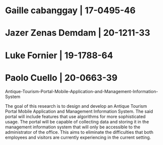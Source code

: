 # Gaille cabanggay | 17-0495-46

# Jazer Zenas Demdam | 20-1211-33

# Luke Fornier | 19-1788-64

# Paolo Cuello | 20-0663-39

Antique-Tourism-Portal-Mobile-Application-and-Management-Information-System

The goal of this research is to design and develop an Antique Tourism Portal Mobile Application and Management Information System. The said portal will include features that use algorithms for more sophisticated usage. The portal will be capable of collecting data and storing it in the management information system that will only be accessible to the administrator of the office. This aims to eliminate the difficulties that both employees and visitors are currently experiencing in the current setting.
